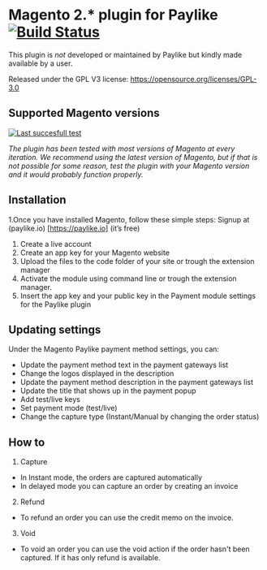 # Magento 2.* plugin for Paylike [![Build Status](https://travis-ci.org/paylike/plugin-magento-2.svg?branch=master)](https://travis-ci.org/paylike/plugin-magento-2)

This plugin is *not* developed or maintained by Paylike but kindly made
available by a user.

Released under the GPL V3 license: https://opensource.org/licenses/GPL-3.0


## Supported Magento versions

[![Last succesfull test](https://log.derikon.ro/api/v1/log/read?tag=magento2&view=svg&label=Magento&key=ecommerce&background=F26322)](https://log.derikon.ro/api/v1/log/read?tag=magento2&view=html)

*The plugin has been tested with most versions of Magento at every iteration. We recommend using the latest version of Magento, but if that is not possible for some reason, test the plugin with your Magento version and it would probably function properly.* 


## Installation

1.Once you have installed Magento, follow these simple steps:
  Signup at (paylike.io) [https://paylike.io] (it’s free)
  
  1. Create a live account
  1. Create an app key for your Magento website
  1. Upload the files to the code folder of your site or trough the extension manager
  1. Activate the module using command line or trough the extension manager.
  1. Insert the app key and your public key in the Payment module settings for the Paylike plugin
  

## Updating settings

Under the Magento Paylike payment method settings, you can:
 * Update the payment method text in the payment gateways list
 * Change the logos displayed in the description
 * Update the payment method description in the payment gateways list
 * Update the title that shows up in the payment popup 
 * Add test/live keys
 * Set payment mode (test/live)
 * Change the capture type (Instant/Manual by changing the order status)
 
 ## How to
 
 1. Capture
 * In Instant mode, the orders are captured automatically
 * In delayed mode you can capture an order by creating an invoice
 2. Refund
   * To refund an order you can use the credit memo on the invoice.
 3. Void
   * To void an order you can use the void action if the order hasn't been captured. If it has only refund is available. 
